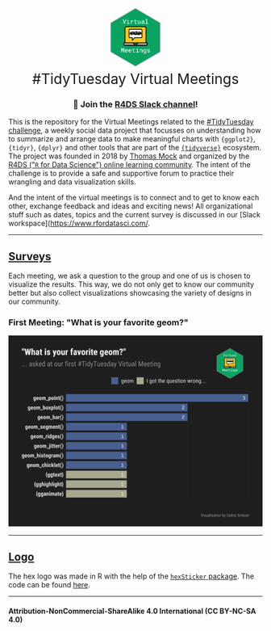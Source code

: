 <h1 style="font-weight:normal" align="center">
  <img src="https://raw.githubusercontent.com/Z3tt/TidyTuesday-Virtual-Meetings/master/logo/tt_vm_hex.png" width=20%;><br>
  &nbsp;#TidyTuesday Virtual Meetings&nbsp;
</h1>

<div align="center">

### :loudspeaker: Join the [R4DS Slack channel](r4ds.io/join)!

</div>

This is the repository for the Virtual Meetings related to the [#TidyTuesday challenge](https://github.com/rfordatascience/tidytuesday), a weekly social data project that focusses on understanding how to summarize and arrange data to make meaningful charts with `{ggplot2}`, `{tidyr}`, `{dplyr}` and other tools that are part of the [`{tidyverse}`](https://www.tidyverse.org/) ecosystem. The project was founded in 2018 by [Thomas Mock](https://thomasmock.netlify.com/) and organized by the [R4DS ("`R` for Data Science") online learning community](https://twitter.com/r4dscommunity). The intent of the challenge is to provide a safe and supportive forum to practice their wrangling and data visualization skills.  

And the intent of the virtual meetings is to connect and to get to know each other, exchange feedback and ideas and exciting news! All organizational stuff such as dates, topics and the current survey is discussed in our [Slack workspace](https://www.rfordatasci.com/.

***

## [Surveys](https://github.com/Z3tt/TidyTuesday-Virtual-Meetings/tree/master/surveys/)

Each meeting, we ask a question to the group and one of us is chosen to visualize the results. This way, we do not only get to know our community better but also collect visualizations showcasing the variety of designs in  our community.

### First Meeting: "What is your favorite geom?"
![./surveys/001_favorite_geoms.png](https://raw.githubusercontent.com/Z3tt/TidyTuesday-Virtual-Meetings/master/surveys/001_favorite_geoms.png)

***

## [Logo](https://github.com/Z3tt/TidyTuesday-Virtual-Meetings/tree/master/logo/)

The hex logo was made in R with the help of the [`hexSticker` package](https://github.com/GuangchuangYu/hexSticker). The code can be found [here](https://github.com/Z3tt/TidyTuesday-Virtual-Meetings/blob/master/logo/hexlogo_virtual_meetings.R).

***

#### Attribution-NonCommercial-ShareAlike 4.0 International (CC BY-NC-SA 4.0)
<div style="width:300px; height:200px">
<img src=https://camo.githubusercontent.com/00f7814990f36f84c5ea74cba887385d8a2f36be/68747470733a2f2f646f63732e636c6f7564706f7373652e636f6d2f696d616765732f63632d62792d6e632d73612e706e67 alt="" height="42">
</div>
